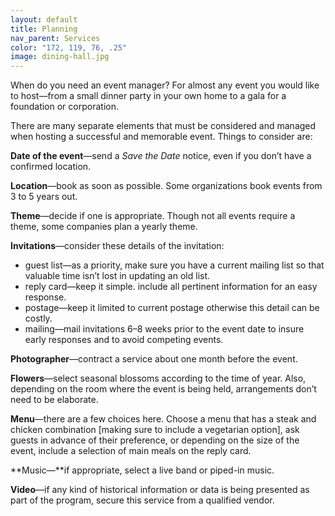 ```yaml
---
layout: default
title: Planning
nav_parent: Services
color: "172, 119, 76, .25"
image: dining-hall.jpg
---
```

When do you need an event manager? For almost any event you would like to host—from a small dinner party in your own home to a gala for a foundation or corporation.

There are many separate elements that must be considered and managed when hosting a successful and memorable event. Things to consider are:

**Date of the event**—send a _Save the Date_ notice, even if you don’t have a confirmed location.

**Location**—book as soon as possible. Some organizations book events from 3 to 5 years out.

**Theme**—decide if one is appropriate. Though not all events require a theme, some companies plan a yearly theme.

**Invitations**—consider these details of the invitation:

- guest list—as a priority, make sure you have a current mailing list so that valuable time isn’t lost in updating an old list.
- reply card—keep it simple. include all pertinent information for an easy response.
- postage—keep it limited to current postage otherwise this detail can be costly.
- mailing—mail invitations 6–8 weeks prior to the event date to insure early responses and to avoid competing events.

**Photographer**—contract a service about one month before the event.

**Flowers**—select seasonal blossoms according to the time of year. Also, depending on the room where the event is being held, arrangements don’t need to be elaborate.

**Menu**—there are a few choices here. Choose a menu that has a steak and chicken combination [making sure to include a vegetarian option], ask guests in advance of their preference, or depending on the size of the event, include a selection of main meals on the reply card.

**Music—**if appropriate, select a live band or piped-in music.

**Video**—if any kind of historical information or data is being presented as part of the program, secure this service from a qualified vendor.